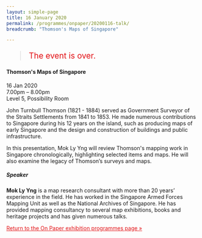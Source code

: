 ```yaml
---
layout: simple-page
title: 16 January 2020
permalink: /programmes/onpaper/20200116-talk/
breadcrumb: "Thomson's Maps of Singapore"

---
```


<blockquote style="color: #E21216; font-size: 150%;">The event is over.</blockquote>

#### Thomson's Maps of Singapore

16 Jan 2020<br>
7.00pm – 8.00pm<br>
Level 5, Possibility Room<br>

John Turnbull Thomson (1821 - 1884) served as Government Surveyor of the Straits Settlements from 1841 to 1853. He made numerous contributions to Singapore during his 12 years on the island, such as producing maps of early Singapore and the design and construction of buildings and public infrastructure.

In this presentation, Mok Ly Yng will review Thomson's mapping work in Singapore chronologically, highlighting selected items and maps. He will also examine the legacy of Thomson’s surveys and maps.

##### Speaker
__Mok Ly Yng__ is a map research consultant with more than 20 years’ experience in the field. He has worked in the Singapore Armed Forces Mapping Unit as well as the National Archives of Singapore. He has provided
mapping consultancy to several map exhibitions, books and heritage projects and has given numerous talks.

<a href="/exhibitions/past-exhibitions/onpaper/programmes/" style="color:#E21216;">Return to the On Paper exhibition programmes page &#187;</a>
